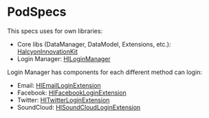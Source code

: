 # PodSpecs

This specs uses for own libraries:
- Core libs (DataManager, DataModel, Extensions, etc.): [HalcyonInnovationKit](https://github.com/HalcyonLA/HalcyonInnovationKit)
- Login Manager: [HILoginManager](https://github.com/HalcyonLA/HILoginManager)

Login Manager has components for each different method can login:
- Email: [HIEmailLoginExtension](https://github.com/HalcyonLA/HIEmailLoginExtension)
- Facebook: [HIFacebookLoginExtension](https://github.com/HalcyonLA/HIFacebookLoginExtension)
- Twitter: [HITwitterLoginExtension](https://github.com/HalcyonLA/HITwitterLoginExtension)
- SoundCloud: [HISoundCloudLoginExtension](https://github.com/HalcyonLA/HISoundCloudLoginExtension)
